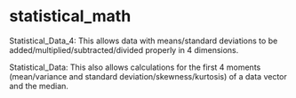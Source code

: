 # statistical_math

Statistical_Data_4: This allows data with means/standard deviations to be added/multiplied/subtracted/divided properly in 4 dimensions.

Statistical_Data: This also allows calculations for the first 4 moments (mean/variance and standard deviation/skewness/kurtosis) of a data vector and the median.
